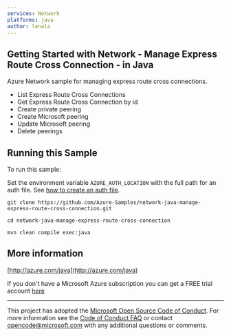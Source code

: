 ```yaml
---
services: Network
platforms: java
author: lenala
---
```


## Getting Started with Network - Manage Express Route Cross Connection - in Java ##


  Azure Network sample for managing express route cross connections.
   - List Express Route Cross Connections
   - Get Express Route Cross Connection by id
   - Create private peering
   - Create Microsoft peering
   - Update Microsoft peering
   - Delete peerings
 

## Running this Sample ##

To run this sample:

Set the environment variable `AZURE_AUTH_LOCATION` with the full path for an auth file. See [how to create an auth file](https://github.com/Azure/azure-sdk-for-java/blob/master/AUTH.md).

    git clone https://github.com/Azure-Samples/network-java-manage-express-route-cross-connection.git

    cd network-java-manage-express-route-cross-connection

    mvn clean compile exec:java

## More information ##

[http://azure.com/java](http://azure.com/java)

If you don't have a Microsoft Azure subscription you can get a FREE trial account [here](http://go.microsoft.com/fwlink/?LinkId=330212)

---

This project has adopted the [Microsoft Open Source Code of Conduct](https://opensource.microsoft.com/codeofconduct/). For more information see the [Code of Conduct FAQ](https://opensource.microsoft.com/codeofconduct/faq/) or contact [opencode@microsoft.com](mailto:opencode@microsoft.com) with any additional questions or comments.